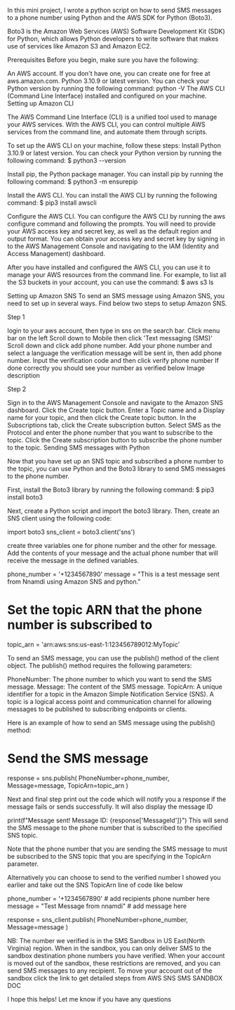 In this mini project, I wrote a python script on how to send SMS messages to a phone number using Python and the AWS SDK for Python (Boto3).

Boto3 is the Amazon Web Services (AWS) Software Development Kit (SDK) for Python, which allows Python developers to write software that makes use of services like Amazon S3 and Amazon EC2.


Prerequisites
Before you begin, make sure you have the following:

An AWS account. If you don't have one, you can create one for free at aws.amazon.com.
Python 3.10.9 or latest version. You can check your Python version by running the following command: python -V
The AWS CLI (Command Line Interface) installed and configured on your machine.
Setting up Amazon CLI

The AWS Command Line Interface (CLI) is a unified tool used to manage your AWS services. With the AWS CLI, you can control multiple AWS services from the command line, and automate them through scripts.


To set up the AWS CLI on your machine, follow these steps:
Install Python 3.10.9 or latest version. You can check your Python version by running the following command:
$ python3 --version

Install pip, the Python package manager. You can install pip by running the following command:
$ python3 -m ensurepip

Install the AWS CLI. You can install the AWS CLI by running the following command:
$ pip3 install awscli


Configure the AWS CLI. You can configure the AWS CLI by running the aws configure command and following the prompts. You will need to provide your AWS access key and secret key, as well as the default region and output format. You can obtain your access key and secret key by signing in to the AWS Management Console and navigating to the IAM (Identity and Access Management) dashboard.

After you have installed and configured the AWS CLI, you can use it to manage your AWS resources from the command line. For example, to list all the S3 buckets in your account, you can use the command:
$ aws s3 ls


Setting up Amazon SNS
To send an SMS message using Amazon SNS, you need to set up in several ways. 
Find below two steps to setup Amazon SNS.


Step 1

login to your aws account,
then type in sns on the search bar.
Click menu bar on the left
Scroll down to Mobile then click 'Text messaging (SMS)'
Scroll down and click add phone number.
Add your phone number and select a language the verification message will be sent in, then add phone number.
Input the verification code and then click verify phone number If done correctly you should see your number as verified below
Image description

Step 2

Sign in to the AWS Management Console and navigate to the Amazon SNS dashboard.
Click the Create topic button.
Enter a Topic name and a Display name for your topic, and then click the Create topic button.
In the Subscriptions tab, click the Create subscription button.
Select SMS as the Protocol and enter the phone number that you want to subscribe to the topic.
Click the Create subscription button to subscribe the phone number to the topic.
Sending SMS messages with Python



Now that you have set up an SNS topic and subscribed a phone number to the topic, you can use Python and the Boto3 library to send SMS messages to the phone number.

First, install the Boto3 library by running the following command:
$ pip3 install boto3

Next, create a Python script and import the boto3 library. Then, create an SNS client using the following code:

import boto3
sns_client = boto3.client('sns')


create three variables one for phone number and the other for message. Add the contents of your message and the actual phone number that will receive the message in the defined variables.

phone_number = '+1234567890'
message = "This is a test message sent from Nnamdi using Amazon SNS and python."
# Set the topic ARN that the phone number is subscribed to
topic_arn = 'arn:aws:sns:us-east-1:123456789012:MyTopic'


To send an SMS message, you can use the publish() method of the client object. The publish() method requires the following parameters:

PhoneNumber: The phone number to which you want to send the SMS message.
Message: The content of the SMS message.
TopicArn: A unique identifier for a topic in the Amazon Simple Notification Service (SNS). A topic is a logical access point and communication channel for allowing messages to be published to subscribing endpoints or clients.

Here is an example of how to send an SMS message using the publish() method:

# Send the SMS message
response = sns.publish(
    PhoneNumber=phone_number,
    Message=message,
    TopicArn=topic_arn
)


Next and final step print out the code which will notify you a response if the message fails or sends successfully. It will also display the message ID

print(f"Message sent! Message ID: {response['MessageId']}")
This will send the SMS message to the phone number that is subscribed to the specified SNS topic.



Note that the phone number that you are sending the SMS message to must be subscribed to the SNS topic that you are specifying in the TopicArn parameter.

Alternatively you can choose to send to the verified number I showed you earlier and take out the SNS TopicArn line of code like below

phone_number = '+1234567890'  # add recipients phone number here
message = "Test Message from nnamdi"  # add message here


response = sns_client.publish(
    PhoneNumber=phone_number,
    Message=message
)


NB: The number we verified is in the SMS Sandbox in US East(North Virginia) region. When in the sandbox, you can only deliver SMS to the sandbox destination phone numbers you have verified.
When your account is moved out of the sandbox, these restrictions are removed, and you can send SMS messages to any recipient.
To move your account out of the sandbox click the link to get detailed steps from AWS SNS SMS SANDBOX DOC

I hope this helps! Let me know if you have any questions
